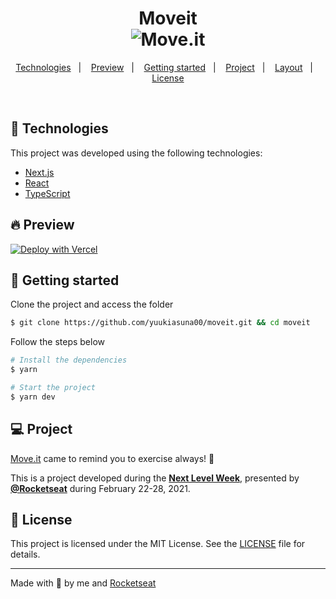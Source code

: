 <h1 align="center">
    Moveit
    <br/>
    <img alt="Move.it" title="Move.it" src="https://github.com/yuukiasuna00/moveit/blob/main/.github/2021-02-28_00-18.png" />
</h1>

<p align="center">
  <a href="#technologies">Technologies</a>&nbsp;&nbsp;&nbsp;|&nbsp;&nbsp;&nbsp;
  <a href="#-preview">Preview</a>&nbsp;&nbsp;&nbsp;|&nbsp;&nbsp;&nbsp;
  <a href="#-layout">Getting started</a>&nbsp;&nbsp;&nbsp;|&nbsp;&nbsp;&nbsp;
  <a href="#-project">Project</a>&nbsp;&nbsp;&nbsp;|&nbsp;&nbsp;&nbsp;
  <a href="#-layout">Layout</a>&nbsp;&nbsp;&nbsp;|&nbsp;&nbsp;&nbsp;
  <a href="#-license">License</a>
</p>

<br/>

## 🧪 Technologies

This project was developed using the following technologies:

- [Next.js](https://nextjs.org/)
- [React](https://reactjs.org)
- [TypeScript](https://www.typescriptlang.org/)

## 🔥 Preview

[![Deploy with Vercel](https://vercel.com/button)](https://moveit-yuukiasuna00.vercel.app/)

## 🚀 Getting started

Clone the project and access the folder

```bash
$ git clone https://github.com/yuukiasuna00/moveit.git && cd moveit

```

Follow the steps below
```bash
# Install the dependencies
$ yarn

# Start the project
$ yarn dev
```

## 💻 Project

[Move.it](https://moveit-yuukiasuna00.vercel.app/) came to remind you to exercise always! 💜 

This is a project developed during the **[Next Level Week](https://nextlevelweek.com/)**, presented by **[@Rocketseat](https://github.com/Rocketseat)** during February 22-28, 2021.

## 📝 License

This project is licensed under the MIT License. See the [LICENSE](LICENSE.md) file for details.


---

Made with 💜 by me and [Rocketseat](https://github.com/rocketseat)

